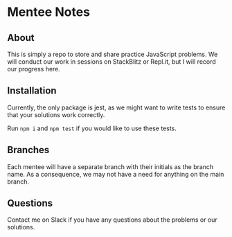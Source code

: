 # Mentee Notes

## About

This is simply a repo to store and share practice JavaScript problems. We will conduct our work in sessions on StackBlitz or Repl.it, but I will record our progress here.

## Installation

Currently, the only package is jest, as we might want to write tests to ensure that your solutions work correctly.

Run `npm i` and `npm test` if you would like to use these tests.

## Branches

Each mentee will have a separate branch with their initials as the branch name. As a consequence, we may not have a need for anything on the main branch.

## Questions

Contact me on Slack if you have any questions about the problems or our solutions.
